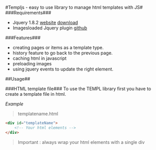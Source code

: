 #Templjs - easy to use library to manage html templates with JS#
###Requirements###
* Jquery 1.8.2 [website](http://www.jquery.com) [download](http://code.jquery.com/jquery-1.8.3.min.js)
* Imagesloaded Jquery plugin [github](https://github.com/desandro/imagesloaded)

###Features###
* creating pages or items as a template type.
* history feature to go back to the previous page.
* caching html in javascript
* preloading images
* using jquery events to update the right element. 

##Usage##

###HTML template file###
To use the TEMPL library first you have to create a template file in html. 

_*Example*_

> templatename.html

```html
<div id="templateName">
	<!-- Your html elements -->
</div>
```
> Important : always wrap your html elements with a single div